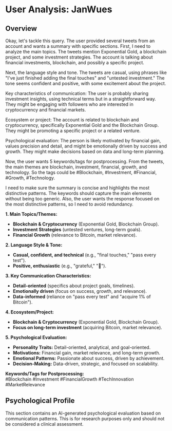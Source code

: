 # User Analysis: JanWues

## Overview

<think>
Okay, let's tackle this query. The user provided several tweets from an account and wants a summary with specific sections. First, I need to analyze the main topics. The tweets mention Exponential Gold, a blockchain project, and some investment strategies. The account is talking about financial investments, blockchain, and possibly a specific project.

Next, the language style and tone. The tweets are casual, using phrases like "I've just finished adding the final touches" and "untested investment." The tone seems confident and positive, with some excitement about the project.

Key characteristics of communication: The user is probably sharing investment insights, using technical terms but in a straightforward way. They might be engaging with followers who are interested in cryptocurrency and financial markets.

Ecosystem or project: The account is related to blockchain and cryptocurrency, specifically Exponential Gold and the Blockchain Group. They might be promoting a specific project or a related venture.

Psychological evaluation: The person is likely motivated by financial gain, values precision and detail, and might be emotionally driven by success and growth. They might make decisions based on data and long-term planning.

Now, the user wants 5 keywords/tags for postprocessing. From the tweets, the main themes are blockchain, investment, financial, growth, and technology. So the tags could be #Blockchain, #Investment, #Financial, #Growth, #Technology.

I need to make sure the summary is concise and highlights the most distinctive patterns. The keywords should capture the main elements without being too generic. Also, the user wants the response focused on the most distinctive patterns, so I need to avoid redundancy.
</think>

**1. Main Topics/Themes:**  
- **Blockchain & Cryptocurrency** (Exponential Gold, Blockchain Group).  
- **Investment Strategies** (untested ventures, long-term goals).  
- **Financial Growth** (relevance to Bitcoin, market relevance).  

**2. Language Style & Tone:**  
- **Casual, confident, and technical** (e.g., "final touches," "pass every test").  
- **Positive, enthusiastic** (e.g., "grateful," "🚀").  

**3. Key Communication Characteristics:**  
- **Detail-oriented** (specifics about project goals, timelines).  
- **Emotionally driven** (focus on success, growth, and relevance).  
- **Data-informed** (reliance on "pass every test" and "acquire 1% of Bitcoin").  

**4. Ecosystem/Project:**  
- **Blockchain & Cryptocurrency** (Exponential Gold, Blockchain Group).  
- **Focus on long-term investment** (acquiring Bitcoin, market relevance).  

**5. Psychological Evaluation:**  
- **Personality Traits:** Detail-oriented, analytical, and goal-oriented.  
- **Motivations:** Financial gain, market relevance, and long-term growth.  
- **Emotional Patterns:** Passionate about success, driven by achievement.  
- **Decision-Making:** Data-driven, strategic, and focused on scalability.  

**Keywords/Tags for Postprocessing:**  
#Blockchain #Investment #FinancialGrowth #TechInnovation #MarketRelevance

## Psychological Profile

This section contains an AI-generated psychological evaluation based on communication patterns. This is for research purposes only and should not be considered a clinical assessment.